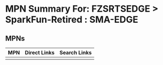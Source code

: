 



# MPN Summary For: FZSRTSEDGE > SparkFun-Retired : SMA-EDGE

## MPNs
  

|MPN|Direct Links|Search Links|
| :--- | :--- | :--- |
||||
